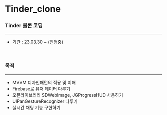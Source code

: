 # Tinder_clone
### Tinder 클론 코딩
---

* 기간 : 23.03.30 ~ (진행중) 
<br>

### 목적 
---
* MVVM 디자인패턴의 적용 및 이해
* Firebase로 유저 데이터 다루기
* 오픈라이브러리 SDWebImage, JGProgressHUD 사용하기
* UIPanGestureRecognizer 다루기
* 실시간 채팅 기능 구현하기 

